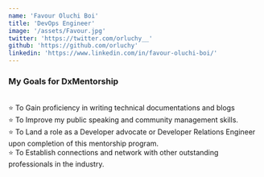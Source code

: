 ```yaml
---
name: 'Favour Oluchi Boi'
title: 'DevOps Engineer'
image: '/assets/Favour.jpg'
twitter: 'https://twitter.com/orluchy__'
github: 'https://github.com/orluchy'
linkedin: 'https://www.linkedin.com/in/favour-oluchi-boi/'
---
```


<div>
 <h3>My Goals for DxMentorship</h3><br/>
  ⭐ To Gain proficiency in writing technical documentations and blogs <br/>
  ⭐ To Improve my public speaking and community management skills. <br/>
  ⭐ To Land a role as a Developer advocate or Developer Relations Engineer upon completion of this mentorship program.<br/>
  ⭐ To Establish connections and network with other outstanding professionals in the industry. <br/>
</div>

